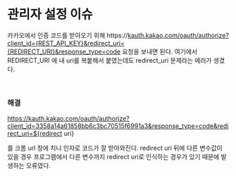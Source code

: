 # 관리자 설정 이슈

카카오에서 인증 코드를 받아오기 위해 https://[kauth.kakao.com/oauth/authorize?client_id={REST_API_KEY}&redirect_uri={REDIRECT_URI}&response_type=code](http://kauth.kakao.com/oauth/authorize?client_id={REST_API_KEY}&redirect_uri={REDIRECT_URI}&response_type=code) 요청을 보내면 된다. 여기에서 REDIRECT_URI 에 내 uri를 복붙해서 붙였는데도 redirect_uri 문제라는 에러가 생겼다.

&nbsp;

### 해결

https://kauth.kakao.com/oauth/authorize?client_id=3358a14a61858bb6c3bc70515f6991a3&response_type=code&redirect_uri=${redirect uri}

를 크롬 url 창에 치니 인자로 코드가 잘 받아와진다. redirect uri 뒤에 다른 변수값이 있을 경우 프로그램에서 다른 변수까지 redirect uri로 인식하는 경우가 있기 때문에 발생하는 오류였다.
